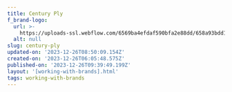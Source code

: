 ```yaml
---
title: Century Ply
f_brand-logo:
  url: >-
    https://uploads-ssl.webflow.com/6569ba4efdaf590bfa2e88dd/658a93bdd16d11999370b932_CeNTURY.png
  alt: null
slug: century-ply
updated-on: '2023-12-26T08:50:09.154Z'
created-on: '2023-12-26T06:05:48.575Z'
published-on: '2023-12-26T09:39:49.199Z'
layout: '[working-with-brands].html'
tags: working-with-brands
---
```



